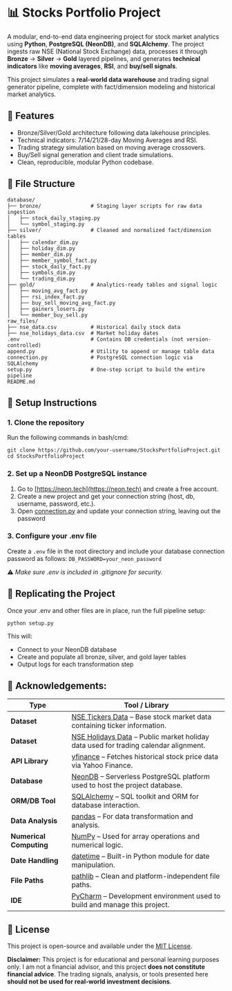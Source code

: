 ﻿# 📊 Stocks Portfolio Project

A modular, end-to-end data engineering project for stock market analytics using **Python**, **PostgreSQL (NeonDB)**, and **SQLAlchemy**. The project ingests raw NSE (National Stock Exchange) data, processes it through **Bronze** → **Silver** → **Gold** layered pipelines, and generates **technical indicators** like **moving averages**, **RSI**, and **buy/sell signals**.

This project simulates a **real-world data warehouse** and trading signal generator pipeline, complete with fact/dimension modeling and historical market analytics.

## 🚀 Features
- Bronze/Silver/Gold architecture following data lakehouse principles.
- Technical indicators: 7/14/21/28-day Moving Averages and RSI.
- Trading strategy simulation based on moving average crossovers.
- Buy/Sell signal generation and client trade simulations.
- Clean, reproducible, modular Python codebase.

## 📁 File Structure
```
database/
├── bronze/                # Staging layer scripts for raw data ingestion
│   ├── stock_daily_staging.py
│   └── symbol_staging.py
├── silver/                # Cleaned and normalized fact/dimension tables
│   ├── calendar_dim.py
│   ├── holiday_dim.py
│   ├── member_dim.py
│   ├── member_symbol_fact.py
│   ├── stock_daily_fact.py
│   ├── symbols_dim.py
│   └── trading_dim.py
├── gold/                  # Analytics-ready tables and signal logic
│   ├── moving_avg_fact.py
│   ├── rsi_index_fact.py
│   ├── buy_sell_moving_avg_fact.py
│   ├── gainers_losers.py
│   └── member_buy_sell.py
raw_files/
├── nse_data.csv           # Historical daily stock data
├── nse_holidays_data.csv  # Market holiday dates
.env                       # Contains DB credentials (not version-controlled)
append.py                  # Utility to append or manage table data
connection.py              # PostgreSQL connection logic via SQLAlchemy
setup.py                   # One-step script to build the entire pipeline
README.md
```

## 🔑 Setup Instructions

### 1. Clone the repository
Run the following commands in bash/cmd:
```
git clone https://github.com/your-username/StocksPortfolioProject.git
cd StocksPortfolioProject
```

### 2. Set up a NeonDB PostgreSQL instance
1. Go to [https://neon.tech](https://neon.tech) and create a free account.
2. Create a new project and get your connection string (host, db, username, password, etc.).
3. Open [connection.py](./connection.py) and update your connection string, leaving out the password

### 3. Configure your .env file
Create a `.env` file in the root directory and include your database connection password as follows: `DB_PASSWORD=your_neon_password`

⚠️ *Make sure .env is included in .gitignore for security.*

## 🧪 Replicating the Project
Once your .env and other files are in place, run the full pipeline setup:
```
python setup.py
```
This will:
- Connect to your NeonDB database
- Create and populate all bronze, silver, and gold layer tables
- Output logs for each transformation step

## 🙏 Acknowledgements:
| Type                       | Tool / Library                                                                                                                            |
| -------------------------- | ----------------------------------------------------------------------------------------------------------------------------------------- |
| **Dataset**             | [NSE Tickers Data](https://www.kaggle.com/datasets/ianalyticsgeek/nse-tickers-their-yahoo-finance-equivalent-codes?resource=download) – Base stock market data containing ticker information. |
| **Dataset**             | [NSE Holidays Data](https://www.niftyindices.com/resources/holiday-calendar) – Public market holiday data used for trading calendar alignment.                                                       |
| **API Library**         | [yfinance](https://github.com/ranaroussi/yfinance) – Fetches historical stock price data via Yahoo Finance.                               |
| **Database**           | [NeonDB](https://neon.tech/) – Serverless PostgreSQL platform used to host the project database.                                          |
| **ORM/DB Tool**         | [SQLAlchemy](https://www.sqlalchemy.org/) – SQL toolkit and ORM for database interaction.                                                 |
| **Data Analysis**       | [pandas](https://pandas.pydata.org/) – For data transformation and analysis.                                                              |
| **Numerical Computing** | [NumPy](https://numpy.org/) – Used for array operations and numerical logic.                                                              |
| **Date Handling**        | [datetime](https://docs.python.org/3/library/datetime.html) – Built-in Python module for date manipulation.                               |
| **File Paths**          | [pathlib](https://docs.python.org/3/library/pathlib.html) – Clean and platform-independent file paths.                                    |
| **IDE**                 | [PyCharm](https://www.jetbrains.com/pycharm/) – Development environment used to build and manage this project.                            |

## 📄 License
This project is open-source and available under the [MIT License](./LICENSE.md).

**Disclaimer:** This project is for educational and personal learning purposes only. I am not a financial advisor, and this project **does not constitute financial advice**. The trading signals, analysis, or tools presented here **should not be used for real-world investment decisions**.
